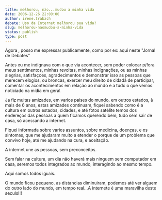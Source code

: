 ```yaml
---
title: melhorou, não...mudou a minha vida
date: 2006-12-26 22:00:00
author: irene.trabach
debate: Uso da Internet melhorou sua vida?
slug: melhorou-naomudou-a-minha-vida
status: publish 
type: post
---
```


Agora , posso me expressar publicamente, como por ex: aqui neste "Jornal de Debates"  

Antes eu me indignava com o que via acontecer, sem poder colocar p/fora meus sentimentos, minhas revoltas, minhas indignações, ou as minhas alegrias, satisfaçoes, agradecimentos e demonstrar isso as pessoas que merecem elogios, ou broncas, exercer meu direito de cidadã de participar, comentar os acontecimentos em relação ao mundo e a tudo o que vemos noticiado na mídia em geral.  

Ja fiz muitas amizades, em varios países do mundo, em outros estados, à mais de 6 anos, estas amizades continuam, fiquei sabendo como é a cultura em outros estados, cidades, e até fotos satélite temos dos endereços das pessoas a quem ficamos querendo bem, tudo sem sair de casa, só acessando a internet.  

Fiquei informada sobre varios assuntos, sobre medicina, doenças, e os sintomas, que me ajudaram muito a etender o porque de um problema que convivo hoje, até me ajudando na cura, e aceitação.  

 A internet une as pessoas, sem preconceitos.  

Sem falar na cultura, um dia não haverá mais ninguem sem computador em casa, seremos todos integrados ao mundo, interagindo ao mesmo tempo.  

Aqui somos todos iguais.  

O mundo ficou pequeno, as distancias diminuiram, podemos até ver alguem do outro lado do mundo, em tempo real...A internete é uma maravilha deste seculo!!!  

